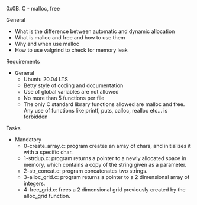 0x0B. C - malloc, free

General
- What is the difference between automatic and dynamic allocation
- What is malloc and free and how to use them
- Why and when use malloc
- How to use valgrind to check for memory leak

Requirements
- General
	-  Ubuntu 20.04 LTS 
	- Betty style of coding and documentation
	- Use of global variables are not allowed
	- No more than 5 functions per file
	- The only C standard library functions allowed are malloc and free. Any use of functions like printf, puts, calloc, realloc etc… is forbidden

Tasks
- Mandatory
	- 0-create_array.c: program creates an array of chars, and initializes it with a specific char.
	- 1-strdup.c: program returns a pointer to a newly allocated space in memory, which contains a copy of the string given as a parameter.
	- 2-str_concat.c: program concatenates two strings.
	- 3-alloc_grid.c: program returns a pointer to a 2 dimensional array of integers.
	- 4-free_grid.c: frees a 2 dimensional grid previously created by the alloc_grid function.
